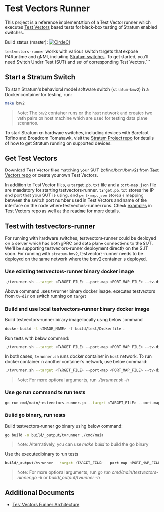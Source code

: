 
# Test Vectors Runner

This project is a reference implementation of a Test Vector runner which executes [Test Vectors](https://github.com/opennetworkinglab/testvectors) based tests for black-box testing of Stratum enabled switches.

Build status (master): [![CircleCI](https://circleci.com/gh/opennetworkinglab/testvectors-runner/tree/master.svg?style=svg&circle-token=73bcc1fad5ddc6b34aede6a16f4b6bedc0630fc2)](https://circleci.com/gh/opennetworkinglab/testvectors-runner/tree/master)

`testvectors-runner` works with various switch targets that expose P4Runtime and gNMI, including [Stratum switches](https://github.com/stratum/stratum). To get started, you'll need Switch Under Test (SUT) and set of corresponding Test Vectors.```

## Start a Stratum Switch


To start Stratum's behavioral model software switch (`stratum-bmv2`) in a Docker container for testing, run:
```bash
make bmv2
```

> Note: The `bmv2` container runs on the `host` network and creates two veth pairs on host machine which are used for testing data plane scenarios. 

To start Stratum on hardware switches, including devices with Barefoot Tofino and Broadcom Tomahawk, visit the [Stratum Project repo](https://github.com/stratum/stratum) for details of how to get Stratum running on supported devices.

## Get Test Vectors

Download Test Vector files matching your SUT (tofino/bcm/bmv2) from [Test Vectors repo](https://github.com/opennetworkinglab/testvectors) or create your own Test Vectors.

In addition to Test Vector files, a `target.pb.txt` file and a `port-map.json` file are mandatory for starting testvectors-runner. `target.pb.txt` stores the IP and port that your SUT is using, and `port-map.json` stores a mapping between the switch port number used in Test Vectors and name of the interface on the node where testvectors-runner runs. Check [examples](https://github.com/stratum/testvectors/tree/master/tofino) in Test Vectors repo as well as the [readme](https://github.com/stratum/testvectors/blob/master/README.md) for more details.

## Test with testvectors-runner

For running with hardware switches, testvectors-runner could be deployed on a server which has both gPRC and data plane connections to the SUT. We'll be supporting testvectors-runner deployment directly on the SUT soon. For running with `stratum-bmv2`, testvectors-runner needs to be deployed on the same network where the bmv2 container is deployed.

### Use existing testvectors-runner binary docker image
```bash
./tvrunner.sh --target <TARGET_FILE> --port-map <PORT_MAP_FILE> --tv-dir <TESTVECTORS_DIR>
```
Above command uses [tvrunner](https://hub.docker.com/repository/docker/stratumproject/tvrunner/general) binary docker image, executes testvectors from `tv-dir` on switch running on `target`

### Build and use local testvectors-runner binary docker image
Build testvectors-runner binary image locally using below command:
```bash
docker build -t <IMAGE_NAME> -f build/test/Dockerfile .
```
Run tests with below command:
```bash
./tvrunner.sh --target <TARGET_FILE> --port-map <PORT_MAP_FILE> --tv-dir <TESTVECTORS_DIR> --image-name <IMAGE_NAME>
```

In both cases, `tvrunner.sh` runs docker container in `host` network. To run docker container in another container's network, use below command:
```bash
./tvrunner.sh --target <TARGET_FILE> --port-map <PORT_MAP_FILE> --tv-dir <TESTVECTORS_DIR> --network <NETWORK>
```

>Note: For more optional arguments, run *./tvrunner.sh -h*

### Use go run command to run tests
```bash
go run cmd/main/testvectors-runner.go --target <TARGET_FILE> --port-map <PORT_MAP_FILE> --tv-dir <TESTVECTORS_DIR>
```

### Build go binary, run tests
Build testvectors-runner go binary using below command:
```bash
go build -o build/_output/tvrunner ./cmd/main
```
>Note: Alternatively, you can use *make build* to build the go binary

Use the executed binary to run tests
```bash
build/_output/tvrunner --target <TARGET_FILE> --port-map <PORT_MAP_FILE> --tv-dir <TESTVECTORS_DIR>
```
>Note: For more optional arguments, run *go run cmd/main/testvectors-runner.go -h* or *build/_output/tvrunner -h*

## Additional Documents
* [Test Vectors Runner Architecture](docs/architecture.md)
